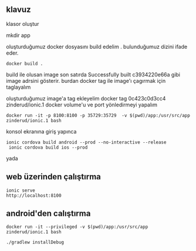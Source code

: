  
 ## klavuz
 klasor oluştur

 mkdir app

 
 oluşturduğumuz docker dosyasını build edelim . bulunduğumuz dizini ifade eder.

    docker build . 

build ile olusan image son satırda
Successfully built c3934220e66a gibi image adrsini gösterir.
burdan docker tag ile image'ı çagırmak için taglayalım


oluşturduğumuz image'a tag ekleyelim
    docker tag 0c423c0d3cc4 zinderud/ionic.1
docker volume'u ve port yönledirmeyi yapalım

    docker run -it -p 8100:8100 -p 35729:35729  -v $(pwd)/app:/usr/src/app zinderud/ionic.1 bash
 
 konsol ekranına giriş yapınca

    ionic cordova build android --prod --no-interactive --release
     ionic cordova build ios --prod

yada
## web üzerinden çalıştırma

    ionic serve 
    http://localhost:8100
## android'den calıştırma


    docker run -it --privileged -v $(pwd)/app:/usr/src/app zinderud/ionic.1 bash

    ./gradlew installDebug


